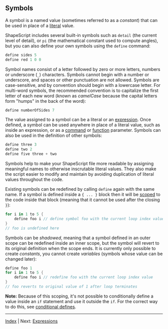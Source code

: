 Symbols
---

A symbol is a named value (sometimes referred to as a *constant*) that can be used in place of a [literal](literals.md) value.

ShapeScript includes several built-in symbols such as `detail` (the current level of detail), or `pi` (the mathematical constant used to compute angles), but you can also define your own symbols using the `define` command:

```swift
define sides 5
define red 1 0 0
```

Symbol names consist of a letter followed by zero or more letters, numbers or underscore (`_`) characters. Symbols cannot begin with a number or underscore, and spaces or other punctuation are not allowed. Symbols are case-sensitive, and by convention should begin with a lowercase letter. For multi-word symbols, the recommended convention is to capitalize the first letter of each new word (known as *camelCase* because the capital letters form "humps" in the back of the word):

```swift
define numberOfSides 7
```

The value assigned to a symbol can be a literal or an [expression](expressions.md). Once defined, a symbol can be used anywhere in place of a literal value, such as inside an expression, or as a [command](commands.md) or [function](functions.md) parameter. Symbols can also be used in the definition of other symbols:

```swift
define three 3
define two 2
define five three + two
```

Symbols help to make your ShapeScript file more readable by assigning meaningful names to otherwise inscrutable literal values. They also make the script easier to modify and maintain by avoiding duplication of literal values throughout the code.

Existing symbols can be redefined by calling `define` again with the same name. If a symbol is defined inside a `{ ... }` block then it will be [scoped](scope.md) to the code inside that block (meaning that it cannot be used after the closing `}`):

```swift
for i in 1 to 5 {
    define foo i // define symbol foo with the current loop index value
}
// foo is undefined here
```

Symbols can be *shadowed*, meaning that a symbol defined in an outer scope can be redefined inside an inner scope, but the symbol will revert to its original definition when the scope ends. It is currently only possible to create *constants*, you cannot create *variables* (symbols whose value can be changed later):

```swift
define foo 1
for i in 1 to 5 {
    define foo i // redefine foo with the current loop index value
}
// foo reverts to original value of 1 after loop terminates
```

**Note:** Because of this scoping, it's not possible to conditionally define a value inside an `if` statement and use it outside the `if`. For the correct way to do this, see [conditional defines](control-flow.md).

---
[Index](index.md) | Next: [Expressions](expressions.md)
